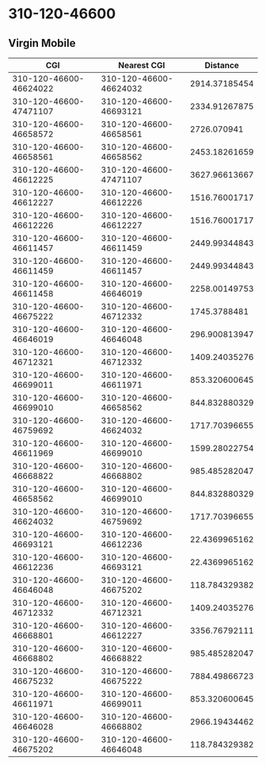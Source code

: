 # 310-120-46600
## Virgin Mobile


| CGI | Nearest CGI | Distance |
|-----|-------------|----------|
| 310-120-46600-46624022 | 310-120-46600-46624032 | 2914.37185454 |
| 310-120-46600-47471107 | 310-120-46600-46693121 | 2334.91267875 |
| 310-120-46600-46658572 | 310-120-46600-46658561 | 2726.070941 |
| 310-120-46600-46658561 | 310-120-46600-46658562 | 2453.18261659 |
| 310-120-46600-46612225 | 310-120-46600-47471107 | 3627.96613667 |
| 310-120-46600-46612227 | 310-120-46600-46612226 | 1516.76001717 |
| 310-120-46600-46612226 | 310-120-46600-46612227 | 1516.76001717 |
| 310-120-46600-46611457 | 310-120-46600-46611459 | 2449.99344843 |
| 310-120-46600-46611459 | 310-120-46600-46611457 | 2449.99344843 |
| 310-120-46600-46611458 | 310-120-46600-46646019 | 2258.00149753 |
| 310-120-46600-46675222 | 310-120-46600-46712332 | 1745.3788481 |
| 310-120-46600-46646019 | 310-120-46600-46646048 | 296.900813947 |
| 310-120-46600-46712321 | 310-120-46600-46712332 | 1409.24035276 |
| 310-120-46600-46699011 | 310-120-46600-46611971 | 853.320600645 |
| 310-120-46600-46699010 | 310-120-46600-46658562 | 844.832880329 |
| 310-120-46600-46759692 | 310-120-46600-46624032 | 1717.70396655 |
| 310-120-46600-46611969 | 310-120-46600-46699010 | 1599.28022754 |
| 310-120-46600-46668822 | 310-120-46600-46668802 | 985.485282047 |
| 310-120-46600-46658562 | 310-120-46600-46699010 | 844.832880329 |
| 310-120-46600-46624032 | 310-120-46600-46759692 | 1717.70396655 |
| 310-120-46600-46693121 | 310-120-46600-46612236 | 22.4369965162 |
| 310-120-46600-46612236 | 310-120-46600-46693121 | 22.4369965162 |
| 310-120-46600-46646048 | 310-120-46600-46675202 | 118.784329382 |
| 310-120-46600-46712332 | 310-120-46600-46712321 | 1409.24035276 |
| 310-120-46600-46668801 | 310-120-46600-46612227 | 3356.76792111 |
| 310-120-46600-46668802 | 310-120-46600-46668822 | 985.485282047 |
| 310-120-46600-46675232 | 310-120-46600-46675222 | 7884.49866723 |
| 310-120-46600-46611971 | 310-120-46600-46699011 | 853.320600645 |
| 310-120-46600-46646028 | 310-120-46600-46668802 | 2966.19434462 |
| 310-120-46600-46675202 | 310-120-46600-46646048 | 118.784329382 |
